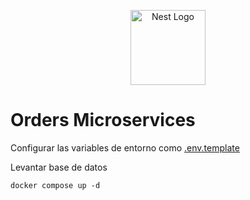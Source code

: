 <p align="center">
  <a href="http://nestjs.com/" target="blank"><img src="https://nestjs.com/img/logo-small.svg" width="120" alt="Nest Logo" /></a>
</p>


# Orders Microservices

Configurar las variables de entorno como [.env.template](.env.template)

Levantar base de datos
```
docker compose up -d
```
